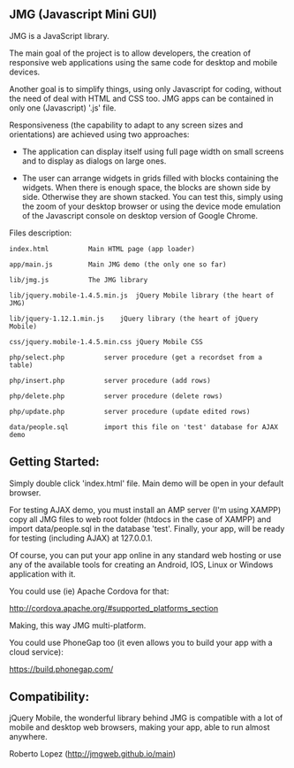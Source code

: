 
JMG (Javascript Mini GUI) 
-------------------------

JMG is a JavaScript library. 

The main goal of the project is to allow developers, the creation of responsive web applications using the same code 
for desktop and mobile devices.

Another goal is to simplify things, using only Javascript for coding, without the need of deal with HTML and CSS too. 
JMG apps can be contained in only one (Javascript) '.js' file.

Responsiveness (the capability to adapt to any screen sizes and orientations) are achieved using two approaches:

- The application can display itself using full page width on small screens and to display as dialogs on large ones.

- The user can arrange widgets in grids filled with blocks containing the widgets. When there is enough space,
  the blocks are shown side by side. Otherwise they are shown stacked. You can test this, simply using the zoom
  of your desktop browser or using the device mode emulation of the Javascript console on desktop version of 
  Google Chrome.


Files description:

	index.html			Main HTML page (app loader)

	app/main.js			Main JMG demo (the only one so far)

	lib/jmg.js			The JMG library

	lib/jquery.mobile-1.4.5.min.js	jQuery Mobile library (the heart of JMG)

	lib/jquery-1.12.1.min.js	jQuery library (the heart of jQuery Mobile)

	css/jquery.mobile-1.4.5.min.css	jQuery Mobile CSS
	
	php/select.php			server procedure (get a recordset from a table)

	php/insert.php			server procedure (add rows)

	php/delete.php			server procedure (delete rows)

	php/update.php			server procedure (update edited rows)

	data/people.sql			import this file on 'test' database for AJAX demo


Getting Started:
----------------

Simply double click 'index.html' file. Main demo will be open in your default browser.

For testing AJAX demo, you must install an AMP server (I'm using XAMPP) copy all JMG files to web root folder 
(htdocs in the case of XAMPP) and import data/people.sql in the database 'test'. Finally, your app, will be 
ready for testing (including AJAX) at 127.0.0.1.

Of course, you can put your app online in any standard web hosting or use any of the available tools for creating an
Android, IOS, Linux or Windows application with it.

You could use (ie) Apache Cordova for that:

http://cordova.apache.org/#supported_platforms_section

Making, this way JMG multi-platform.

You could use PhoneGap too (it even allows you to build your app with a cloud service): 

https://build.phonegap.com/


Compatibility:
-------------

jQuery Mobile, the wonderful library behind JMG is compatible with a lot of mobile and desktop web browsers, 
making your app, able to run almost anywhere.


Roberto Lopez (http://jmgweb.github.io/main)







